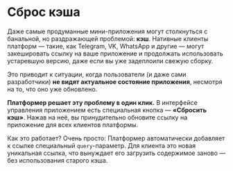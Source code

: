# Сброс кэша

Даже самые продуманные мини-приложения могут столкнуться с банальной, но раздражающей проблемой: **кэш**. Нативные
клиенты платформ — такие, как Telegram, VK, WhatsApp и другие — могут закешировать ссылку на ваше приложение и
продолжать
использовать устаревшую версию, даже если вы уже задеплоили свежую сборку.

Это приводит к ситуации, когда пользователи (и даже сами разработчики) **не видят актуальное состояние приложения**,
несмотря на то, что оно уже обновлено.

**Платформер решает эту проблему в один клик.** В интерфейсе управления приложением есть специальная кнопка —
**«Сбросить кэш»**. Нажав на неё, вы принудительно обновите ссылку на приложение для всех клиентов платформы.

Как это работает? Очень просто: Платформер автоматически добавляет к ссылке специальный `query`-параметр. Для клиента
это новая уникальная ссылка, что вынуждает его загрузить содержимое заново — без использования старого кэша.
